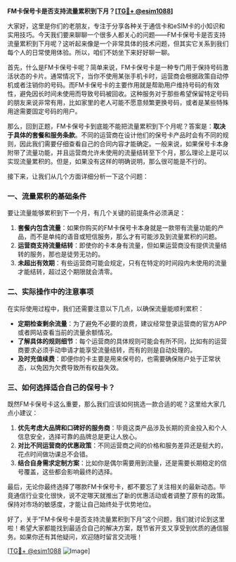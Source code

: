 **FM卡保号卡是否支持流量累积到下月？[[TG💪+ @esim1088](https://t.me/s/esim1088)]**

大家好，这里是你们的老朋友，专注于分享各种关于通信卡和eSIM卡的小知识和实用技巧。今天我们要来聊聊一个很多人都关心的问题——FM卡保号卡是否支持流量累积到下月呢？这听起来像是一个非常具体的技术问题，但其实它关系到我们每个人的日常使用体验。所以，咱们不妨坐下来好好聊一聊。

首先，什么是FM卡保号卡呢？简单来说，FM卡保号卡是一种专门用于保持号码激活状态的卡片。通常情况下，当你不使用某张手机卡时，运营商会根据政策自动停机或者注销你的号码。而FM卡保号卡的主要作用就是帮助用户维持号码的有效性，避免因长时间未使用而导致号码被回收。这种服务对于那些希望保留特定号码的朋友来说非常有用，比如家里的老人可能不愿意频繁更换号码，或者是某些特殊用途需要固定号码的用户。

那么，回到正题，FM卡保号卡到底能不能把流量累积到下个月呢？答案是：**取决于具体的套餐和服务条款**。不同的运营商在设计他们的保号卡产品时会有不同的规则，因此我们需要仔细查看自己的合同内容才能确定。一般来说，如果保号卡本身附带了流量功能，并且运营商允许未使用的流量结转至下个月，那么理论上是可以实现流量累积的。但是，如果没有这样的明确说明，那么很可能是不行的。

接下来，让我们从几个方面详细分析一下这个问题：

### 一、流量累积的基础条件

要让流量能够累积到下一个月，有几个关键的前提条件必须满足：
1. **套餐内包含流量**：如果你购买的FM卡保号卡本身就是一款带有流量功能的产品，而不是单纯的语音或短信服务，那么才有可能涉及到流量累积的问题。
2. **运营商支持流量结转**：即使你的卡本身有流量，但如果运营商没有提供流量结转的服务，那也是徒劳无功的。
3. **未超出有效期**：有些运营商可能会规定，只有在特定的时间段内未使用的流量才能结转，超过这个期限就会清零。

### 二、实际操作中的注意事项

在实际使用过程中，我们还需要注意以下几点，以确保流量能顺利累积：
- **定期检查剩余流量**：为了避免不必要的浪费，建议经常登录运营商的官方APP或者网站查看当前的流量余额情况。
- **了解具体的规则细节**：每个运营商的具体规则可能会有所不同，比如有的运营商要求必须手动申请才能享受流量结转，而有的则是自动处理的。
- **及时充值续费**：即便你的卡主要是用来保号的，也需要确保账户处于正常状态，以免因为欠费导致所有权益失效。

### 三、如何选择适合自己的保号卡？

既然FM卡保号卡这么重要，那么我们应该如何挑选一款合适的呢？这里给大家几点小建议：
1. **优先考虑大品牌和口碑好的服务商**：毕竟这类产品涉及长期的资金投入和个人信息安全，选择可靠的品牌总是更让人放心。
2. **对比不同运营商的优惠政策**：不同运营商之间的价格和服务差异还是挺大的，花点时间做功课总不会错。
3. **结合自身需求定制方案**：比如你是偶尔需要用到流量，还是需要长期稳定的信号覆盖，这些都会影响最终的选择。

最后，无论你最终选择了哪款FM卡保号卡，都不要忘了关注相关的最新动态。毕竟通信行业变化很快，说不定哪天就推出了新的优惠活动或者调整了原有的政策。保持对市场的敏感度，才能让自己始终处于优势地位。

好了，关于“FM卡保号卡是否支持流量累积到下月”这个问题，我们就讨论到这里啦！希望大家都能找到最适合自己的解决方案，既节省开支又享受到优质的通信服务。如果你还有其他疑问，欢迎随时留言交流哦！

[[TG💪+ @esim1088](https://t.me/s/esim1088) ![Image](https://i.postimg.cc/4NQfJmqS/Snipaste-2025-05-13-00-14-12.png)]